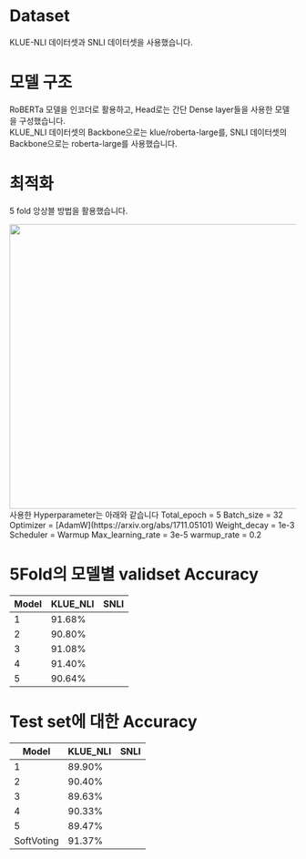 # Dataset
KLUE-NLI 데이터셋과 SNLI 데이터셋을 사용했습니다.  

# 모델 구조
RoBERTa 모델을 인코더로 활용하고, Head로는 간단 Dense layer들을 사용한 모델을 구성했습니다.  
KLUE_NLI 데이터셋의 Backbone으로는 klue/roberta-large를,
SNLI 데이터셋의 Backbone으로는 roberta-large를 사용했습니다.

# 최적화
5 fold 앙상블 방법을 활용했습니다.  

<img src="https://user-images.githubusercontent.com/87703352/157607999-6d378763-2011-4672-bb45-178595d28a54.png" width="700" height="500">  
사용한 Hyperparameter는 아래와 같습니다  
Total_epoch = 5
Batch_size = 32
Optimizer = [AdamW](https://arxiv.org/abs/1711.05101)  
Weight_decay = 1e-3  
Scheduler = Warmup  
Max_learning_rate = 3e-5  
warmup_rate = 0.2

# 5Fold의 모델별 validset Accuracy
|Model|KLUE_NLI|SNLI|
|---|---|---|
|1|91.68%||
|2|90.80%||
|3|91.08%||
|4|91.40%||
|5|90.64%||

# Test set에 대한 Accuracy
|Model|KLUE_NLI|SNLI|
|---|---|---|
|1|89.90%||
|2|90.40%||
|3|89.63%||
|4|90.33%||
|5|89.47%||
|SoftVoting|91.37%|||
